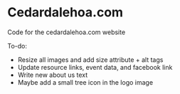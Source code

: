 # Cedardalehoa.com

Code for the cedardalehoa.com website

To-do:
- Resize all images and add size attribute + alt tags
- Update resource links, event data, and facebook link
- Write new about us text
- Maybe add a small tree icon in the logo image
